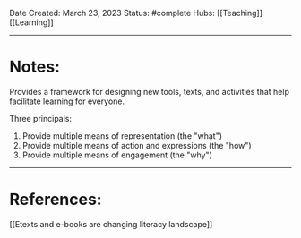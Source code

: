 Date Created: March 23, 2023
Status: #complete 
Hubs: [[Teaching]] [[Learning]]

--- 
# Notes:

Provides a framework for designing new tools, texts, and activities that help facilitate learning for everyone.

Three principals:
1. Provide multiple means of representation (the "what")
2. Provide multiple means of action and expressions (the "how")
3. Provide multiple means of engagement (the "why")

---
# References:

[[Etexts and e-books are changing literacy landscape]]